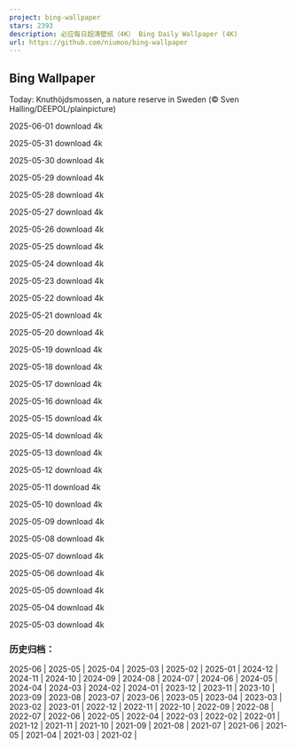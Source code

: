 ```yaml
---
project: bing-wallpaper
stars: 2393
description: 必应每日超清壁纸（4K） Bing Daily Wallpaper (4K)
url: https://github.com/niumoo/bing-wallpaper
---
```


Bing Wallpaper
--------------

Today: Knuthöjdsmossen, a nature reserve in Sweden (© Sven Halling/DEEPOL/plainpicture)

2025-06-01 download 4k

2025-05-31 download 4k

2025-05-30 download 4k

2025-05-29 download 4k

2025-05-28 download 4k

2025-05-27 download 4k

2025-05-26 download 4k

2025-05-25 download 4k

2025-05-24 download 4k

2025-05-23 download 4k

2025-05-22 download 4k

2025-05-21 download 4k

2025-05-20 download 4k

2025-05-19 download 4k

2025-05-18 download 4k

2025-05-17 download 4k

2025-05-16 download 4k

2025-05-15 download 4k

2025-05-14 download 4k

2025-05-13 download 4k

2025-05-12 download 4k

2025-05-11 download 4k

2025-05-10 download 4k

2025-05-09 download 4k

2025-05-08 download 4k

2025-05-07 download 4k

2025-05-06 download 4k

2025-05-05 download 4k

2025-05-04 download 4k

2025-05-03 download 4k

### 历史归档：

2025-06 | 2025-05 | 2025-04 | 2025-03 | 2025-02 | 2025-01 | 2024-12 | 2024-11 | 2024-10 | 2024-09 | 2024-08 | 2024-07 | 2024-06 | 2024-05 | 2024-04 | 2024-03 | 2024-02 | 2024-01 | 2023-12 | 2023-11 | 2023-10 | 2023-09 | 2023-08 | 2023-07 | 2023-06 | 2023-05 | 2023-04 | 2023-03 | 2023-02 | 2023-01 | 2022-12 | 2022-11 | 2022-10 | 2022-09 | 2022-08 | 2022-07 | 2022-06 | 2022-05 | 2022-04 | 2022-03 | 2022-02 | 2022-01 | 2021-12 | 2021-11 | 2021-10 | 2021-09 | 2021-08 | 2021-07 | 2021-06 | 2021-05 | 2021-04 | 2021-03 | 2021-02 |
